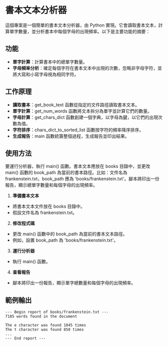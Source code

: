 # 書本文本分析器
這個專案是一個簡單的書本文本分析器，由 Python 實現。它會讀取書本文本，計算單字數量，並分析書本中每個字母的出現頻率。以下是主要功能的摘要：

## 功能
- **單字計算**：計算書本中的總單字數量。
- **字母頻率分析**：確定每個字符在書本文本中出現的次數，忽略非字母字符，並將大寫和小寫字母視為相同字符。

## 工作原理
- **讀取書本**：get_book_text 函數從指定的文件路徑讀取書本文本。
- **單字計算**：get_num_words 函數將文本拆分為單字並計算它們的數量。
- **字母計算**：get_chars_dict 函數創建一個字典，以字母為鍵，以它們的出現次數為值。
- **字符排序**：chars_dict_to_sorted_list 函數按字符的頻率降序排序。
- **生成報告**：main 函數統籌整個過程，生成報告並印出結果。

## 使用方法
要運行分析器，執行 main() 函數。書本文本應放在 books 目錄中，並更改 main() 函數的 book_path 為當前的書本路徑。比如：文件名為 frankenstein.txt，book_path 應為 'books/frankenstein.txt'。腳本將印出一份報告，顯示總單字數量和每個字母的出現頻率。
1. **準備書本文本**
- 將書本文本文件放在 books 目錄中。
- 假設文件名為 frankenstein.txt。

2. **修改程式碼**
- 更改 main() 函數中的 book_path 為當前的書本文本路徑。
- 例如，設置 book_path 為 'books/frankenstein.txt'。

3. **運行分析器**
- 執行 main() 函數。

4. **查看報告**
- 腳本將印出一份報告，顯示單字總數量和每個字母的出現頻率。

## 範例輸出
```
--- Begin report of books/frankenstein.txt ---
7185 words found in the document

The e character was found 1045 times
The t character was found 850 times
...
--- End report ---

````
